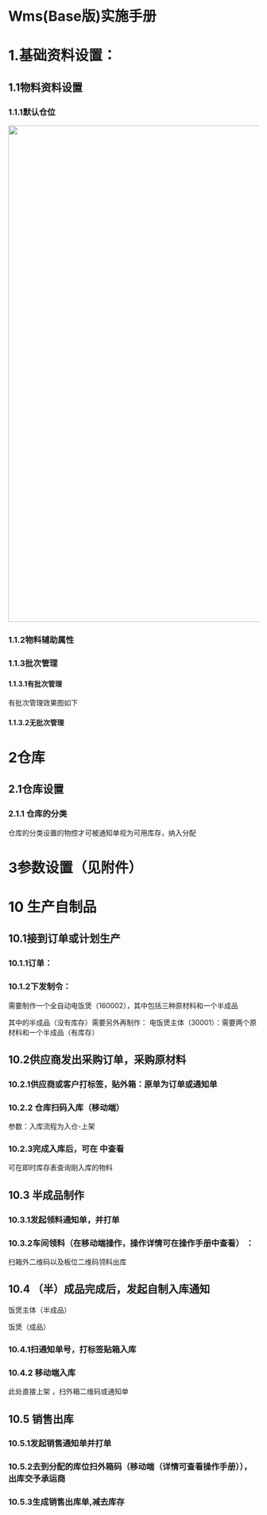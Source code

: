 # Wms(Base版)实施手册
# 1.基础资料设置：
## 1.1物料资料设置
### 1.1.1默认仓位
<img src="https://raw.githubusercontent.com/kukukuma/IEWAY/master/wms%E5%AE%9E%E6%96%BD%E6%89%8B%E5%86%8C%E5%9B%BE%E7%89%87/1.1.1-1.jpg"  width="1000" hegiht="610" align=center />  
 
### 1.1.2物料辅助属性
 
### 1.1.3批次管理
#### 1.1.3.1有批次管理
 
有批次管理效果图如下
 
#### 1.1.3.2无批次管理
 
# 2仓库 
## 2.1仓库设置
### 2.1.1 仓库的分类
仓库的分类设置的物控才可被通知单视为可用库存，纳入分配
 
# 3参数设置（见附件）
 

# 10  生产自制品

## 10.1接到订单或计划生产
### 10.1.1订单：
 

### 10.1.2下发制令：
需要制作一个全自动电饭煲（160002），其中包括三种原材料和一个半成品
 
其中的半成品（没有库存）需要另外再制作：
电饭煲主体（30001）：需要两个原材料和一个半成品（有库存）
 
## 10.2供应商发出采购订单，采购原材料
 

### 10.2.1供应商或客户打标签，贴外箱：原单为订单或通知单
 

### 10.2.2 仓库扫码入库（移动端）
 
参数：入库流程为入仓-上架
### 10.2.3完成入库后，可在 中查看
 
可在即时库存表查询刚入库的物料 
 
## 10.3 半成品制作
### 10.3.1发起领料通知单，并打单
  


### 10.3.2车间领料（在移动端操作，操作详情可在操作手册中查看） ：
扫箱外二维码以及板位二维码领料出库
 
## 10.4 （半）成品完成后，发起自制入库通知
饭煲主体（半成品）
 
饭煲（成品）
 
### 10.4.1扫通知单号，打标签贴箱入库
 
### 10.4.2 移动端入库
此处直接上架 ，扫外箱二维码或通知单
   
## 10.5 销售出库
### 10.5.1发起销售通知单并打单
 
 
### 10.5.2去到分配的库位扫外箱码（移动端（详情可查看操作手册）），出库交予承运商
 
### 10.5.3生成销售出库单,减去库存
 
